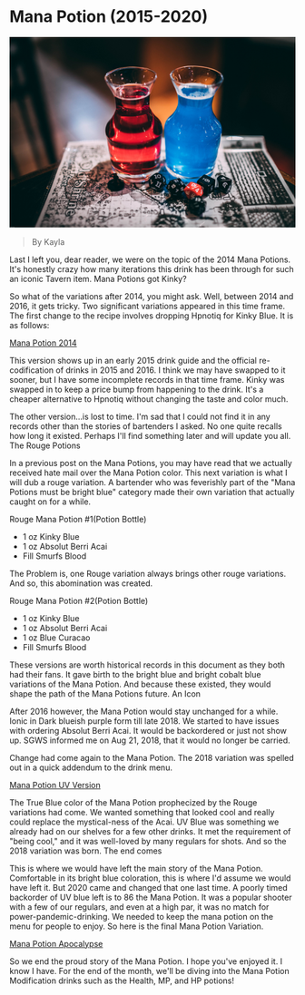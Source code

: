 # Mana Potion (2015-2020)
![The Potions](images/thepotions.bmp "potions")
> By Kayla

Last I left you, dear reader, we were on the topic of the 2014 Mana Potions. It's honestly crazy how many iterations this drink has been through for such an iconic Tavern item.
Mana Potions got Kinky?

So what of the variations after 2014, you might ask. Well, between 2014 and 2016, it gets tricky. Two significant variations appeared in this time frame. The first change to the recipe involves dropping Hpnotiq for Kinky Blue. It is as follows:

[Mana Potion 2014](https://afktavern.com/drink/481/ManaPotionv4)

This version shows up in an early 2015 drink guide and the official re-codification of drinks in 2015 and 2016. I think we may have swapped to it sooner, but I have some incomplete records in that time frame. Kinky was swapped in to keep a price bump from happening to the drink. It's a cheaper alternative to Hpnotiq without changing the taste and color much.

The other version...is lost to time. I'm sad that I could not find it in any records other than the stories of bartenders I asked. No one quite recalls how long it existed. Perhaps I'll find something later and will update you all.
The Rouge Potions

In a previous post on the Mana Potions, you may have read that we actually received hate mail over the Mana Potion color. This next variation is what I will dub a rouge variation.  A bartender who was feverishly part of the "Mana Potions must be bright blue" category made their own variation that actually caught on for a while.

Rouge Mana Potion #1(Potion Bottle)
- 1 oz Kinky Blue
- 1 oz Absolut Berri Acai
- Fill Smurfs Blood

The Problem is, one Rouge variation always brings other rouge variations. And so, this abomination was created.

Rouge Mana Potion #2(Potion Bottle)
- 1 oz Kinky Blue
- 1 oz Absolut Berri Acai
- 1 oz Blue Curacao
- Fill Smurfs Blood

These versions are worth historical records in this document as they both had their fans. It gave birth to the bright blue and bright cobalt blue variations of the Mana Potion. And because these existed, they would shape the path of the Mana Potions future.
An Icon

After 2016 however, the Mana Potion would stay unchanged for a while. Ionic in Dark blueish purple form till late 2018. We started to have issues with ordering Absolut Berri Acai. It would be backordered or just not show up.  SGWS informed me on Aug 21, 2018, that it would no longer be carried.

Change had come again to the Mana Potion. The 2018 variation was spelled out in a quick addendum to the drink menu.

[Mana Potion UV Version](https://afktavern.com/drink/478/ManaPotionUVedition)

The True Blue color of the Mana Potion prophecized by the Rouge variations had come. We wanted something that looked cool and really could replace the mystical-ness of the Acai. UV Blue was something we already had on our shelves for a few other drinks. It met the requirement of "being cool," and it was well-loved by many regulars for shots. And so the 2018 variation was born.
The end comes

This is where we would have left the main story of the Mana Potion. Comfortable in its bright blue coloration, this is where I'd assume we would have left it. But 2020 came and changed that one last time. A poorly timed backorder of UV blue left is to 86 the Mana Potion. It was a popular shooter with a few of our regulars, and even at a high par, it was no match for power-pandemic-drinking. We needed to keep the mana potion on the menu for people to enjoy. So here is the final Mana Potion Variation.

[Mana Potion Apocalypse](https://afktavern.com/drink/477/ManaPotionApocalypse)

So we end the proud story of the Mana Potion. I hope you've enjoyed it. I know I have. For the end of the month, we'll be diving into the Mana Potion Modification drinks such as the Health, MP, and HP potions!